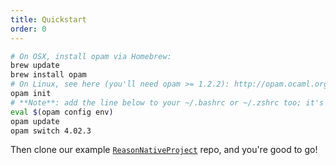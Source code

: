 ```yaml
---
title: Quickstart
order: 0
---
```


```sh
# On OSX, install opam via Homebrew:
brew update
brew install opam
# On Linux, see here (you'll need opam >= 1.2.2): http://opam.ocaml.org/doc/Install.html
opam init
# **Note**: add the line below to your ~/.bashrc or ~/.zshrc too; it's needed at every shell startup
eval $(opam config env)
opam update
opam switch 4.02.3
```

Then clone our example [`ReasonNativeProject`](https://github.com/reasonml/ReasonNativeProject) repo, and you're good to go!

